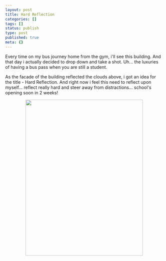 ```yaml
---
layout: post
title: Hard Reflection
categories: []
tags: []
status: publish
type: post
published: true
meta: {}
---
```

Every time on my bus journey home from the gym, i'll see this building. And that day i actually decided to drop down and take a shot. Uh... the luxuries of having a bus pass when you are still a student.

As the facade of the building reflected the clouds above, i got an idea for the title - Hard Reflection. And right now i feel this need to reflect upon myself... reflect really hard and steer away from distractions... school's opening soon in 2 weeks!
<p align="center"><img width="375" src="http://static.flickr.com/69/198665890_1bca2a5f6b.jpg" height="500" /></p>
